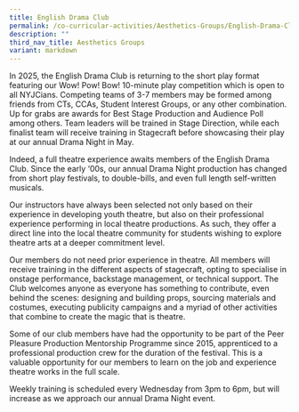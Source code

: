 ```yaml
---
title: English Drama Club
permalink: /co-curricular-activities/Aesthetics-Groups/English-Drama-Club/
description: ""
third_nav_title: Aesthetics Groups
variant: markdown
---
```

In 2025, the English Drama Club is returning to the short play format featuring our Wow! Pow! Bow! 10-minute play competition which is open to all NYJCians. Competing teams of 3-7 members may be formed among friends from CTs, CCAs, Student Interest Groups, or any other combination. Up for grabs are awards for Best Stage Production and Audience Poll among others. Team leaders will be trained in Stage Direction, while each finalist team will receive training in Stagecraft before showcasing their play at our annual Drama Night in May.

Indeed, a full theatre experience awaits members of the English Drama Club. Since the early ‘00s, our annual Drama Night production has changed from short play festivals, to double-bills, and even full length self-written musicals.

Our instructors have always been selected not only based on their experience in developing youth theatre, but also on their professional experience performing in local theatre productions. As such, they offer a direct line into the local theatre community for students wishing to explore theatre arts at a deeper commitment level.

Our members do not need prior experience in theatre. All members will receive training in the different aspects of stagecraft, opting to specialise in onstage performance, backstage management, or technical support. The Club welcomes anyone as everyone has something to contribute, even behind the scenes: designing and building props, sourcing materials and costumes, executing publicity campaigns and a myriad of other activities that combine to create the magic that is theatre.

Some of our club members have had the opportunity to be part of the Peer Pleasure Production Mentorship Programme since 2015, apprenticed to a professional production crew for the duration of the festival. This is a valuable opportunity for our members to learn on the job and experience theatre works in the full scale.

Weekly training is scheduled every Wednesday from 3pm to 6pm, but will increase as we approach our annual Drama Night event.